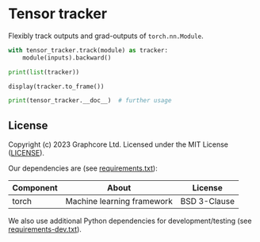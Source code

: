 # Tensor tracker

Flexibly track outputs and grad-outputs of `torch.nn.Module`.

```python
with tensor_tracker.track(module) as tracker:
    module(inputs).backward()

print(list(tracker))

display(tracker.to_frame())

print(tensor_tracker.__doc__)  # further usage
```

## License

Copyright (c) 2023 Graphcore Ltd. Licensed under the MIT License ([LICENSE](LICENSE)).

Our dependencies are (see [requirements.txt](requirements.txt)):

| Component | About | License |
| --- | --- | --- |
| torch | Machine learning framework | BSD 3-Clause |

We also use additional Python dependencies for development/testing (see [requirements-dev.txt](requirements-dev.txt)).
